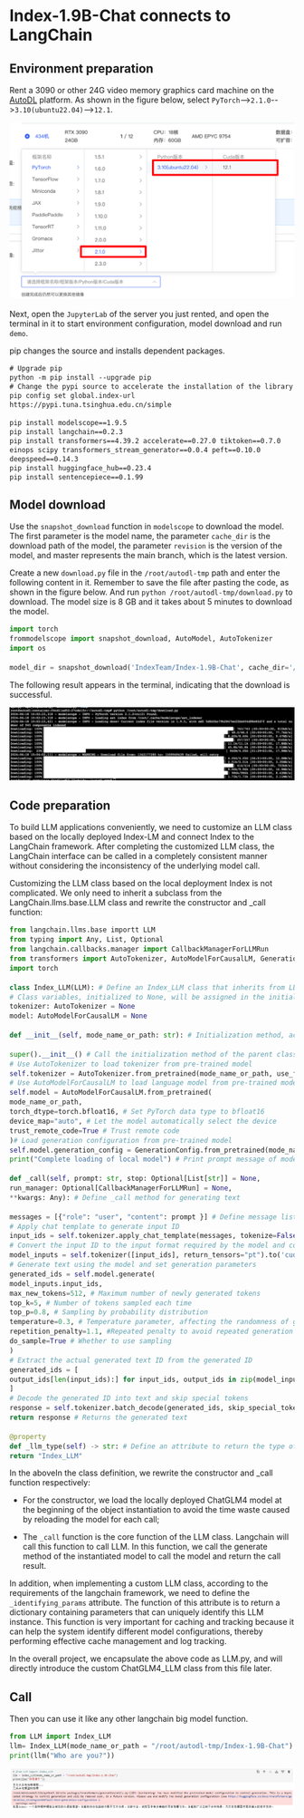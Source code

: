 # Index-1.9B-Chat connects to LangChain

## Environment preparation

Rent a 3090 or other 24G video memory graphics card machine on the [AutoDL](https://www.autodl.com/) platform. As shown in the figure below, select `PyTorch`-->`2.1.0`-->`3.10(ubuntu22.04)`-->`12.1`.

![](images/image02-1.png)

Next, open the `JupyterLab` of the server you just rented, and open the terminal in it to start environment configuration, model download and run `demo`.

pip changes the source and installs dependent packages.

```shell
# Upgrade pip
python -m pip install --upgrade pip
# Change the pypi source to accelerate the installation of the library
pip config set global.index-url https://pypi.tuna.tsinghua.edu.cn/simple

pip install modelscope==1.9.5
pip install langchain==0.2.3
pip install transformers==4.39.2 accelerate==0.27.0 tiktoken==0.7.0 einops scipy transformers_stream_generator==0.0.4 peft==0.10.0 deepspeed==0.14.3
pip install huggingface_hub==0.23.4
pip install sentencepiece==0.1.99
```

## Model download

Use the `snapshot_download` function in `modelscope` to download the model. The first parameter is the model name, the parameter `cache_dir` is the download path of the model, the parameter `revision` is the version of the model, and master represents the main branch, which is the latest version.

Create a new `download.py` file in the `/root/autodl-tmp` path and enter the following content in it. Remember to save the file after pasting the code, as shown in the figure below. And run `python /root/autodl-tmp/download.py` to download. The model size is 8 GB and it takes about 5 minutes to download the model.

```python
import torch
frommodelscope import snapshot_download, AutoModel, AutoTokenizer
import os

model_dir = snapshot_download('IndexTeam/Index-1.9B-Chat', cache_dir='/root/autodl-tmp', revision='master')
```

The following result appears in the terminal, indicating that the download is successful.

![](images/image01-0.png)

## Code preparation

To build LLM applications conveniently, we need to customize an LLM class based on the locally deployed Index-LM and connect Index to the LangChain framework. After completing the customized LLM class, the LangChain interface can be called in a completely consistent manner without considering the inconsistency of the underlying model call.

Customizing the LLM class based on the local deployment Index is not complicated. We only need to inherit a subclass from the LangChain.llms.base.LLM class and rewrite the constructor and _call function:

```python
from langchain.llms.base importt LLM
from typing import Any, List, Optional
from langchain.callbacks.manager import CallbackManagerForLLMRun
from transformers import AutoTokenizer, AutoModelForCausalLM, GenerationConfig, LlamaTokenizerFast
import torch

class Index_LLM(LLM): # Define an Index_LLM class that inherits from LLM
# Class variables, initialized to None, will be assigned in the initialization method
tokenizer: AutoTokenizer = None
model: AutoModelForCausalLM = None

def __init__(self, mode_name_or_path: str): # Initialization method, accepts model path or name as parameter

super().__init__() # Call the initialization method of the parent classprint("Loading model from local...") # Print prompt information for loading model
# Use AutoTokenizer to load tokenizer from pre-trained model
self.tokenizer = AutoTokenizer.from_pretrained(mode_name_or_path, use_fast=False, trust_remote_code=True)
# Use AutoModelForCausalLM to load language model from pre-trained model
self.model = AutoModelForCausalLM.from_pretrained(
mode_name_or_path,
torch_dtype=torch.bfloat16, # Set PyTorch data type to bfloat16
device_map="auto", # Let the model automatically select the device
trust_remote_code=True # Trust remote code
)# Load generation configuration from pre-trained model
self.model.generation_config = GenerationConfig.from_pretrained(mode_name_or_path)
print("Complete loading of local model") # Print prompt message of model loading completion

def _call(self, prompt: str, stop: Optional[List[str]] = None,
run_manager: Optional[CallbackManagerForLLMRun] = None,
**kwargs: Any): # Define _call method for generating text

messages = [{"role": "user", "content": prompt }] # Define message list, including user's role and content
# Apply chat template to generate input ID
input_ids = self.tokenizer.apply_chat_template(messages, tokenize=False, add_generation_prompt=True)
# Convert the input ID to the input format required by the model and convert it to a PyTorch tensor
model_inputs = self.tokenizer([input_ids], return_tensors="pt").to('cuda')
# Generate text using the model and set generation parameters
generated_ids = self.model.generate(
model_inputs.input_ids,
max_new_tokens=512, # Maximum number of newly generated tokens
top_k=5, # Number of tokens sampled each time
top_p=0.8, # Sampling by probability distribution
temperature=0.3, # Temperature parameter, affecting the randomness of generated text
repetition_penalty=1.1, #Repeated penalty to avoid repeated generation of the same text
do_sample=True # Whether to use sampling
)
# Extract the actual generated text ID from the generated ID
generated_ids = [
output_ids[len(input_ids):] for input_ids, output_ids in zip(model_inputs.input_ids, generated_ids)
]
# Decode the generated ID into text and skip special tokens
response = self.tokenizer.batch_decode(generated_ids, skip_special_tokens=True)[0]
return response # Returns the generated text

@property
def _llm_type(self) -> str: # Define an attribute to return the type of the model
return "Index_LLM"
```

In the aboveIn the class definition, we rewrite the constructor and _call function respectively:

- For the constructor, we load the locally deployed ChatGLM4 model at the beginning of the object instantiation to avoid the time waste caused by reloading the model for each call;

- The `_call` function is the core function of the LLM class. Langchain will call this function to call LLM. In this function, we call the generate method of the instantiated model to call the model and return the call result.

In addition, when implementing a custom LLM class, according to the requirements of the langchain framework, we need to define the `_identifying_params` attribute. The function of this attribute is to return a dictionary containing parameters that can uniquely identify this LLM instance. This function is very important for caching and tracking because it can help the system identify different model configurations, thereby performing effective cache management and log tracking.

In the overall project, we encapsulate the above code as LLM.py, and will directly introduce the custom ChatGLM4_LLM class from this file later.

## Call

Then you can use it like any other langchain big model function.

```python
from LLM import Index_LLM
llm= Index_LLM(mode_name_or_path = "/root/autodl-tmp/Index-1.9B-Chat")
print(llm("Who are you?"))
```

![alt text](./images/image02-2.png)